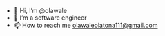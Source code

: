 - 👋 Hi, I’m @olawale
- 👀 I’m a software engineer
- 📫 How to reach me olawaleolatona111@gmail.com

<!---
waconzy/waconzy is a ✨ special ✨ repository because its `README.md` (this file) appears on your GitHub profile.
You can click the Preview link to take a look at your changes.
--->
